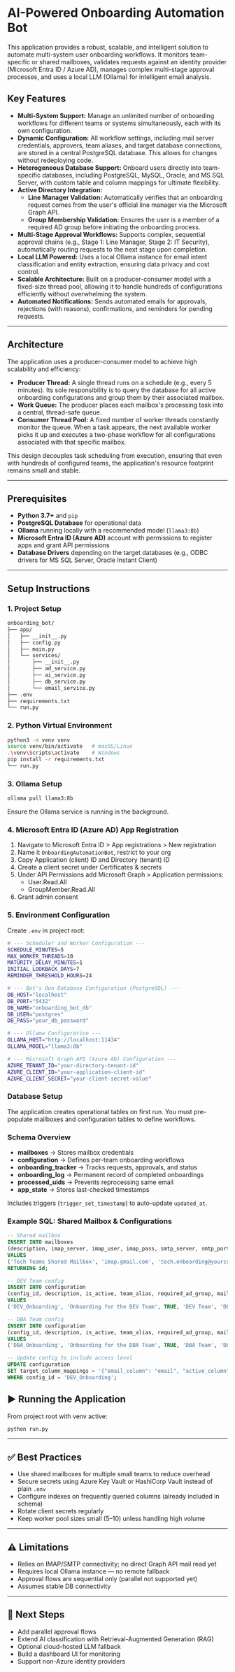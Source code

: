 # AI-Powered Onboarding Automation Bot

This application provides a robust, scalable, and intelligent solution to automate multi-system user onboarding workflows. It monitors team-specific or shared mailboxes, validates requests against an identity provider (Microsoft Entra ID / Azure AD), manages complex multi-stage approval processes, and uses a local LLM (Ollama) for intelligent email analysis.

## Key Features

- **Multi-System Support:** Manage an unlimited number of onboarding workflows for different teams or systems simultaneously, each with its own configuration.
- **Dynamic Configuration:** All workflow settings, including mail server credentials, approvers, team aliases, and target database connections, are stored in a central PostgreSQL database. This allows for changes without redeploying code.
- **Heterogeneous Database Support:** Onboard users directly into team-specific databases, including PostgreSQL, MySQL, Oracle, and MS SQL Server, with custom table and column mappings for ultimate flexibility.
- **Active Directory Integration:**
  - **Line Manager Validation:** Automatically verifies that an onboarding request comes from the user's official line manager via the Microsoft Graph API.
  - **Group Membership Validation:** Ensures the user is a member of a required AD group before initiating the onboarding process.
- **Multi-Stage Approval Workflows:** Supports complex, sequential approval chains (e.g., Stage 1: Line Manager, Stage 2: IT Security), automatically routing requests to the next stage upon completion.
- **Local LLM Powered:** Uses a local Ollama instance for email intent classification and entity extraction, ensuring data privacy and cost control.
- **Scalable Architecture:** Built on a producer-consumer model with a fixed-size thread pool, allowing it to handle hundreds of configurations efficiently without overwhelming the system.
- **Automated Notifications:** Sends automated emails for approvals, rejections (with reasons), confirmations, and reminders for pending requests.

---

## Architecture

The application uses a producer-consumer model to achieve high scalability and efficiency:

- **Producer Thread:** A single thread runs on a schedule (e.g., every 5 minutes). Its sole responsibility is to query the database for all active onboarding configurations and group them by their associated mailbox.
- **Work Queue:** The producer places each mailbox's processing task into a central, thread-safe queue.
- **Consumer Thread Pool:** A fixed number of worker threads constantly monitor the queue. When a task appears, the next available worker picks it up and executes a two-phase workflow for all configurations associated with that specific mailbox.

This design decouples task scheduling from execution, ensuring that even with hundreds of configured teams, the application's resource footprint remains small and stable.

---

## Prerequisites

- **Python 3.7+** and `pip`
- **PostgreSQL Database** for operational data
- **Ollama** running locally with a recommended model (`llama3:8b`)
- **Microsoft Entra ID (Azure AD)** account with permissions to register apps and grant API permissions
- **Database Drivers** depending on the target databases (e.g., ODBC drivers for MS SQL Server, Oracle Instant Client)

---

## Setup Instructions

### 1. Project Setup

```bash
onboarding_bot/
├── app/
│   ├── __init__.py
│   ├── config.py
│   ├── main.py
│   └── services/
│       ├── __init__.py
│       ├── ad_service.py
│       ├── ai_service.py
│       ├── db_service.py
│       └── email_service.py
├── .env
├── requirements.txt
└── run.py
```

### 2. Python Virtual Environment

```bash
python3 -m venv venv
source venv/bin/activate   # macOS/Linux
.\venv\Scripts\activate    # Windows
pip install -r requirements.txt
└── run.py
```

### 3. Ollama Setup

```bash
ollama pull llama3:8b
```
Ensure the Ollama service is running in the background.

### 4. Microsoft Entra ID (Azure AD) App Registration
1. Navigate to Microsoft Entra ID > App registrations > New registration
2. Name it `OnboardingAutomationBot`, restrict to your org
3. Copy Application (client) ID and Directory (tenant) ID
4. Create a client secret under Certificates & secrets
5. Under API Permissions add Microsoft Graph > Application permissions:
   - User.Read.All
   - GroupMember.Read.All
6. Grant admin consent

### 5. Environment Configuration
Create `.env` in project root:

```bash
# --- Scheduler and Worker Configuration ---
SCHEDULE_MINUTES=5
MAX_WORKER_THREADS=10
MATURITY_DELAY_MINUTES=1
INITIAL_LOOKBACK_DAYS=7
REMINDER_THRESHOLD_HOURS=24

# --- Bot's Own Database Configuration (PostgreSQL) ---
DB_HOST="localhost"
DB_PORT="5432"
DB_NAME="onboarding_bot_db"
DB_USER="postgres"
DB_PASS="your_db_password"

# --- Ollama Configuration ---
OLLAMA_HOST="http://localhost:11434"
OLLAMA_MODEL="llama3:8b"

# --- Microsoft Graph API (Azure AD) Configuration ---
AZURE_TENANT_ID="your-directory-tenant-id"
AZURE_CLIENT_ID="your-application-client-id"
AZURE_CLIENT_SECRET="your-client-secret-value"

```
### Database Setup

The application creates operational tables on first run. You must pre-populate mailboxes and configuration tables to define workflows.

### Schema Overview
- **mailboxes** → Stores mailbox credentials
- **configuration** → Defines per-team onboarding workflows
- **onboarding_tracker** → Tracks requests, approvals, and status
- **onboarding_log** → Permanent record of completed onboardings
- **processed_uids** → Prevents reprocessing same email
- **app_state** → Stores last-checked timestamps

Includes triggers (`trigger_set_timestamp`) to auto-update `updated_at`.

### Example SQL: Shared Mailbox & Configurations

```sql
-- Shared mailbox
INSERT INTO mailboxes
(description, imap_server, imap_user, imap_pass, smtp_server, smtp_port, smtp_user, smtp_pass)
VALUES
('Tech Teams Shared Mailbox', 'imap.gmail.com', 'tech.onboarding@yourcompany.com', 'your-app-password', 'smtp.gmail.com', 587, 'tech.onboarding@yourcompany.com', 'your-app-password')
RETURNING id;

-- DEV Team config
INSERT INTO configuration
(config_id, description, is_active, team_alias, required_ad_group, mailbox_id, target_db_type, target_db_config, target_table_name, target_column_mappings)
VALUES
('DEV_Onboarding', 'Onboarding for the DEV Team', TRUE, 'DEV Team', 'DEV', 1, 'postgresql', '{"host": "dev-db.yourcompany.com", "port": 5432, "user": "dev_user", "password": "db_password", "dbname": "devdb"}', 'users', '{"email_column": "email", "active_column": "active"}');

-- DBA Team config
INSERT INTO configuration
(config_id, description, is_active, team_alias, required_ad_group, mailbox_id, target_db_type, target_db_config, target_table_name, target_column_mappings)
VALUES
('DBA_Onboarding', 'Onboarding for the DBA Team', TRUE, 'DBA Team', 'DBA', 1, 'postgresql', '{"host": "dba-db.yourcompany.com", "port": 5432, "user": "dba_user", "password": "db_password", "dbname": "dbadb"}', 'users', '{"email_column": "email", "active_column": "active"}');

-- Update config to include access level
UPDATE configuration
SET target_column_mappings = '{"email_column": "email", "active_column": "active", "access_level_column": "access_level", "default_access_level": "rw"}'
WHERE config_id = 'DEV_Onboarding';
```

## ▶️ Running the Application
From project root with venv active:

```bash
python run.py
```

---

## ✅ Best Practices
- Use shared mailboxes for multiple small teams to reduce overhead
- Secure secrets using Azure Key Vault or HashiCorp Vault instead of plain `.env`
- Configure indexes on frequently queried columns (already included in schema)
- Rotate client secrets regularly
- Keep worker pool sizes small (5–10) unless handling high volume

---

## ⚠️ Limitations
- Relies on IMAP/SMTP connectivity; no direct Graph API mail read yet
- Requires local Ollama instance — no remote fallback
- Approval flows are sequential only (parallel not supported yet)
- Assumes stable DB connectivity

---

## 🔮 Next Steps
- Add parallel approval flows
- Extend AI classification with Retrieval-Augmented Generation (RAG)
- Optional cloud-hosted LLM fallback
- Build a dashboard UI for monitoring
- Support non-Azure identity providers